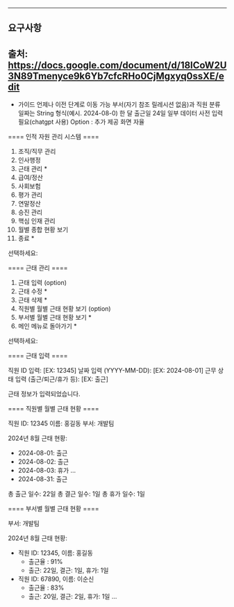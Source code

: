 ------------------------------
요구사항
------------------------------
출처: https://docs.google.com/document/d/18ICoW2U3N89Tmenyce9k6Yb7cfcRHo0CjMgxyq0ssXE/edit
------------------------------
* 가이드 
언제나 이전 단계로 이동 가능 
부서(자기 참조 릴레시션 없음)과 직원 분류
일짜는 String 형식(예시. 2024-08-0)
한 달 출근일 24일
일부 데이터 사전 입력 필요(chatgpt 사용)
Option : 추가 제공 화면 자율


==== 인적 자원 관리 시스템 ====

1. 조직/직무 관리
2. 인사행정
3. 근태 관리 *
4. 급여/정산
5. 사회보험
6. 평가 관리
7. 연말정산
8. 승진 관리
9. 핵심 인재 관리
10. 월별 종합 현황 보기
0. 종료 *

선택하세요: 

==== 근태 관리 ====

1. 근태 입력 (option)
2. 근태 수정 *
3. 근태 삭제 *
4. 직원별 월별 근태 현황 보기 (option)
5. 부서별 월별 근태 현황 보기 *
0. 메인 메뉴로 돌아가기 *

선택하세요: 

==== 근태 입력 ====

직원 ID 입력: [EX: 12345]
날짜 입력 (YYYY-MM-DD): [EX: 2024-08-01]
근무 상태 입력 (출근/퇴근/휴가 등): [EX: 출근]

근태 정보가 입력되었습니다.

==== 직원별 월별 근태 현황 ====

직원 ID: 12345
이름: 홍길동
부서: 개발팀

2024년 8월 근태 현황:
- 2024-08-01: 출근
- 2024-08-02: 출근
- 2024-08-03: 휴가
...
- 2024-08-31: 출근

총 출근 일수: 22일
총 결근 일수: 1일
총 휴가 일수: 1일

==== 부서별 월별 근태 현황 ====

부서: 개발팀

2024년 8월 근태 현황:
- 직원 ID: 12345, 이름: 홍길동
  - 출근율 : 91%
  - 출근: 22일, 결근: 1일, 휴가: 1일
- 직원 ID: 67890, 이름: 이순신
  - 출근율 : 83%
  - 출근: 20일, 결근: 2일, 휴가: 1일
...

